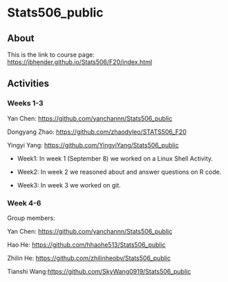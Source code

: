 # Stats506_public

## About

This is the link to course page: https://jbhender.github.io/Stats506/F20/index.html

## Activities 

### Weeks 1-3

Yan Chen: https://github.com/yanchannn/Stats506_public

Dongyang Zhao: https://github.com/zhaodyleo/STATS506_F20 

Yingyi Yang: https://github.com/YingyiYang/Stats506_public


* Week1: In week 1 (September 8) we worked on a Linux Shell Activity. 

* Week2: In week 2 we reasoned about and answer questions on R code.

* Week3: In week 3 we worked on git.


### Week 4-6

Group members:

Yan Chen: https://github.com/yanchannn/Stats506_public

Hao He: https://github.com/hhaohe513/Stats506_public

Zhilin He: https://github.com/zhilinheobv/Stats506_public

Tianshi Wang:https://github.com/SkyWang0919/Stats506_public

